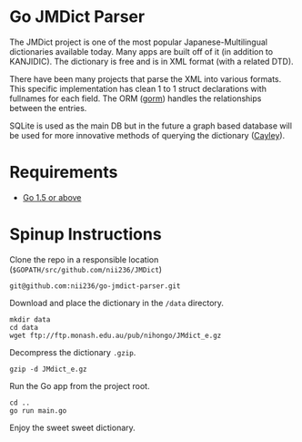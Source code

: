 # Go JMDict Parser

The JMDict project is one of the most popular Japanese-Multilingual dictionaries available today. Many apps are built off of it (in addition to KANJIDIC). The dictionary is free and is in XML format (with a related DTD).

There have been many projects that parse the XML into various formats. This specific implementation has clean 1 to 1 struct declarations with fullnames for each field. The ORM ([gorm](https://github.com/jinzhu/gorm)) handles the relationships between the entries.

SQLite is used as the main DB but in the future a graph based database will be used for more innovative methods of querying the dictionary ([Cayley](https://github.com/google/cayley)).

# Requirements
- [Go 1.5 or above](https://golang.org/)

# Spinup Instructions

Clone the repo in a responsible location (`$GOPATH/src/github.com/nii236/JMDict`)
```
git@github.com:nii236/go-jmdict-parser.git
```

Download and place the dictionary in the `/data` directory.
```
mkdir data
cd data
wget ftp://ftp.monash.edu.au/pub/nihongo/JMdict_e.gz
```

Decompress the dictionary `.gzip`.
```
gzip -d JMdict_e.gz
```

Run the Go app from the project root.
```
cd ..
go run main.go
```
Enjoy the sweet sweet dictionary.
